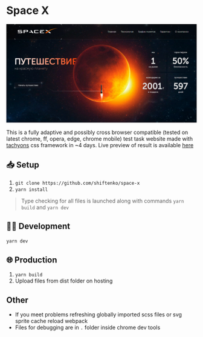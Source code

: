 # Space X

[![project website preview](src/assets/img/markdown/project-website-preview.jpg)](http://lime-test.h1n.ru/space-x)

This is a fully adaptive and possibly cross browser compatible (tested on latest
chrome, ff, opera, edge, chrome mobile) test task website made with
[tachyons](http://tachyons.io) css framework in ~4 days. Live preview of result
is available [here](http://lime-test.h1n.ru/space-x)

## 📥 Setup

1. `git clone https://github.com/shiftenko/space-x`
2. `yarn install`

> Type checking for all files is launched along with commands
> `yarn build` and `yarn dev`

## 👷‍♂ Development

`yarn dev`

## 🌐 Production

1. `yarn build`
2. Upload files from dist folder on hosting

## Other

- If you meet problems refreshing globally imported scss files or svg sprite cache reload webpack
- Files for debugging are in `.` folder inside chrome dev tools
